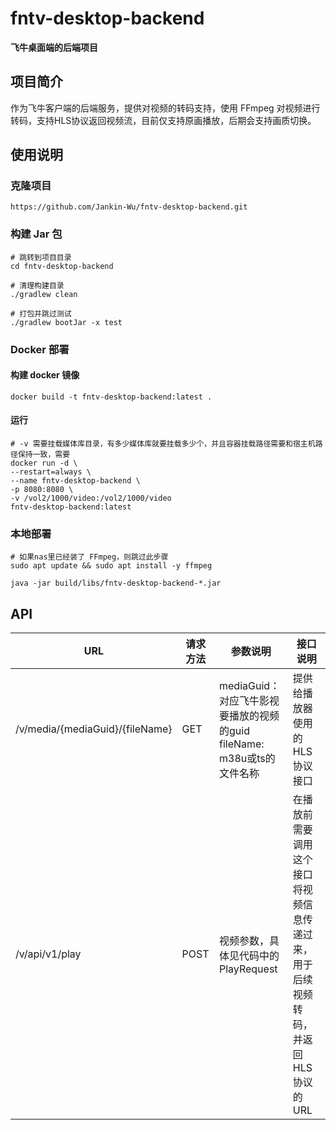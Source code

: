# fntv-desktop-backend
**飞牛桌面端的后端项目**

## 项目简介
作为飞牛客户端的后端服务，提供对视频的转码支持，使用 FFmpeg 对视频进行转码，支持HLS协议返回视频流，目前仅支持原画播放，后期会支持画质切换。

## 使用说明
### 克隆项目
```shell
https://github.com/Jankin-Wu/fntv-desktop-backend.git
```
### 构建 Jar 包
```shell
# 跳转到项目目录
cd fntv-desktop-backend

# 清理构建目录
./gradlew clean

# 打包并跳过测试
./gradlew bootJar -x test
```
### Docker 部署

#### 构建 docker 镜像

```shell
docker build -t fntv-desktop-backend:latest .
```
#### 运行
```shell
# -v 需要挂载媒体库目录，有多少媒体库就要挂载多少个，并且容器挂载路径需要和宿主机路径保持一致，需要
docker run -d \
--restart=always \
--name fntv-desktop-backend \
-p 8080:8080 \
-v /vol2/1000/video:/vol2/1000/video
fntv-desktop-backend:latest
```
### 本地部署

```shell
# 如果nas里已经装了 FFmpeg，则跳过此步骤
sudo apt update && sudo apt install -y ffmpeg
```

```shell
java -jar build/libs/fntv-desktop-backend-*.jar
```
## API

| URL                             | 请求方法 | 参数说明                                                    | 接口说明                                          |
|---------------------------------|------|---------------------------------------------------------|-----------------------------------------------|
| /v/media/{mediaGuid}/{fileName} | GET  | mediaGuid：对应飞牛影视要播放的视频的guid<br/> fileName: m38u或ts的文件名称 | 提供给播放器使用的HLS协议接口                              |
| /v/api/v1/play                    | POST | 视频参数，具体见代码中的 PlayRequest                                | 在播放前需要调用这个接口将视频信息传递过来，用于后续视频转码，并返回 HLS 协议的URL |


